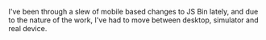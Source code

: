 I've been through a slew of mobile based changes to JS Bin lately, and due to the nature of the work, I've had to move between desktop, simulator and real device. 